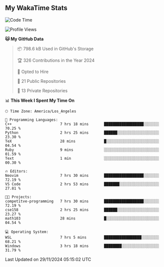 ## My WakaTime Stats
<!--START_SECTION:waka-->
![Code Time](http://img.shields.io/badge/Code%20Time-170%20hrs%2025%20mins-blue)

![Profile Views](http://img.shields.io/badge/Profile%20Views-0-blue)

**🐱 My GitHub Data** 

> 📦 798.6 kB Used in GitHub's Storage 
 > 
> 🏆 326 Contributions in the Year 2024
 > 
> 💼 Opted to Hire
 > 
> 📜 21 Public Repositories 
 > 
> 🔑 13 Private Repositories 
 > 
📊 **This Week I Spent My Time On** 

```text
🕑︎ Time Zone: America/Los_Angeles

💬 Programming Languages: 
C++                      7 hrs 18 mins       ██████████████████░░░░░░░   70.25 % 
Python                   2 hrs 25 mins       ██████░░░░░░░░░░░░░░░░░░░   23.30 % 
TeX                      28 mins             █░░░░░░░░░░░░░░░░░░░░░░░░   04.54 % 
Ruby                     9 mins              ░░░░░░░░░░░░░░░░░░░░░░░░░   01.59 % 
Text                     1 min               ░░░░░░░░░░░░░░░░░░░░░░░░░   00.30 % 

🔥 Editors: 
Neovim                   7 hrs 30 mins       ██████████████████░░░░░░░   72.19 % 
VS Code                  2 hrs 53 mins       ███████░░░░░░░░░░░░░░░░░░   27.81 % 

🐱‍💻 Projects: 
competitve-programming   7 hrs 30 mins       ██████████████████░░░░░░░   72.19 % 
cse158                   2 hrs 25 mins       ██████░░░░░░░░░░░░░░░░░░░   23.27 % 
math103                  28 mins             █░░░░░░░░░░░░░░░░░░░░░░░░   04.54 % 

💻 Operating System: 
WSL                      7 hrs 5 mins        █████████████████░░░░░░░░   68.21 % 
Windows                  3 hrs 18 mins       ████████░░░░░░░░░░░░░░░░░   31.79 % 
```


 Last Updated on 29/11/2024 05:15:02 UTC
<!--END_SECTION:waka-->

